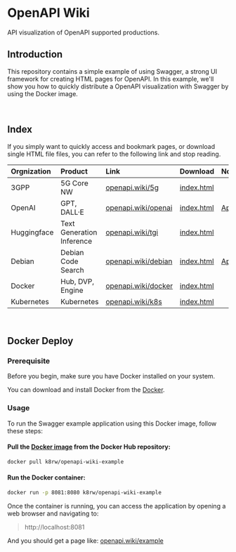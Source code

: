 # OpenAPI Wiki

API visualization of OpenAPI supported productions.

## Introduction

This repository contains a simple example of using Swagger, a strong UI framework for creating HTML pages for OpenAPI. In this example, we'll show you how to quickly distribute a OpenAPI visualization with Swagger by using the Docker image.

<br/>

## Index

If you simply want to quickly access and bookmark pages, or download single HTML file files, you can refer to the following link and stop reading.

| Orgnization | Product | Link | Download | Note |
| :------ | :------ | :----------------------------------------- |:---|:---|
| 3GPP   | 5G Core NW   | [openapi.wiki/5g](https://www.openapi.wiki/5g)   | [index.html](https://github.com/k8rw/openapi-wiki/raw/5g/dist/index.html)
| OpenAI   | GPT, DALL·E   | [openapi.wiki/openai](https://www.openapi.wiki/openai)  | [index.html](https://github.com/k8rw/openapi-wiki/raw/openai/dist/index.html) | [ApiKey](https://beta.openai.com/account/api-keys)
| Huggingface   | Text Generation Inference   | [openapi.wiki/tgi](https://www.openapi.wiki/tgi)  | [index.html](https://github.com/k8rw/openapi-wiki/raw/tgi/dist/index.html)
| Debian   | Debian Code Search   | [openapi.wiki/debian](https://www.openapi.wiki/debian)  | [index.html](https://github.com/k8rw/openapi-wiki/raw/debian/dist/index.html) | [ApiKey](https://codesearch.debian.net/apikeys)
| Docker   | Hub, DVP, Engine   | [openapi.wiki/docker](https://www.openapi.wiki/docker)  | [index.html](https://github.com/k8rw/openapi-wiki/raw/docker/dist/index.html)
| Kubernetes   | Kubernetes   | [openapi.wiki/k8s](https://www.openapi.wiki/k8s)  | [index.html](https://github.com/k8rw/openapi-wiki/raw/k8s/dist/index.html)

<br/>

## Docker Deploy

### Prerequisite

Before you begin, make sure you have Docker installed on your system.

You can download and install Docker from the [Docker](https://www.docker.com/get-started).

### Usage

To run the Swagger example application using this Docker image, follow these steps:

#### Pull the [Docker image](https://hub.docker.com/repository/docker/k8rw/5g-api/tags?page=1&ordering=last_updated) from the Docker Hub repository:
```bash
docker pull k8rw/openapi-wiki-example
```

#### Run the Docker container:
```bash
docker run -p 8081:8080 k8rw/openapi-wiki-example
```
Once the container is running, you can access the application by opening a web browser and navigating to:  
> http://localhost:8081

And you should get a page like: [openapi.wiki/example](https://www.openapi.wiki/example)

<br/>
